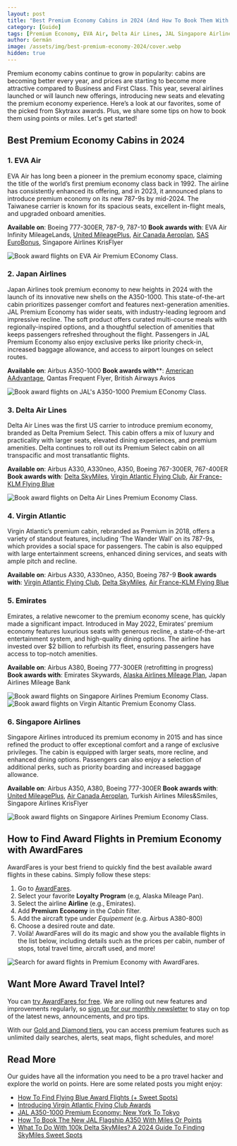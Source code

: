 ```yaml
---
layout: post
title: "Best Premium Economy Cabins in 2024 (And How To Book Them With Points)"
category: [Guide]
tags: [Premium Economy, EVA Air, Delta Air Lines, JAL Singapore Airlines, Virgin Atlantic]
author: Germán
image: /assets/img/best-premium-economy-2024/cover.webp
hidden: true
---
```


Premium economy cabins continue to grow in popularity: cabins are becoming better every year, and prices are starting to become more attractive compared to Business and First Class. This year, several airlines launched or will launch new offerings, introducing new seats and elevating the premium economy experience. Here’s a look at our favorites, some of the picked from Skytraxx awards. Plus, we share some tips on how to book them using points or miles. Let's get started!

## Best Premium Economy Cabins in 2024

### 1. EVA Air

EVA Air has long been a pioneer in the premium economy space, claiming the title of the world’s first premium economy class back in 1992. The airline has consistently enhanced its offering, and in 2023, it announced plans to introduce premium economy on its new 787-9s by mid-2024. The Taiwanese carrier is known for its spacious seats, excellent in-flight meals, and upgraded onboard amenities.

**Available on**: Boeing 777-300ER, 787-9, 787-10
**Book awards with**: EVA Air Infinity MileageLands, [United MileagePlus](https://awardfares.com/search?..;z:united), [Air Canada Aeroplan](https://awardfares.com/search?..;z:aeroplan), [SAS EuroBonus](https://awardfares.com/search?..;z:eurobonus), Singapore Airlines KrisFlyer

<img src="../assets/img/best-premium-economy-2024/eva.avif" alt="Book award flights on EVA Air Premium EConomy Class." class="noborder"/>

### 2. Japan Airlines

Japan Airlines took premium economy to new heights in 2024 with the launch of its innovative new shells on the A350-1000. This state-of-the-art cabin prioritizes passenger comfort and features next-generation amenities. JAL Premium Economy has wider seats, with industry-leading legroom and impressive recline. The soft product offers curated multi-course meals with regionally-inspired options, and a thoughtful selection of amenities that keeps passengers refreshed throughout the flight. Passengers in JAL Premium Economy also enjoy exclusive perks like priority check-in, increased baggage allowance, and access to airport lounges on select routes.

**Available on**: Airbus A350-1000
**Book awards with****: [American AAdvantage](https://awardfares.com/search?..;z:aadvantage), Qantas Frequent Flyer, British Airways Avios

<img src="../assets/img/best-premium-economy-2024/jal.webp" alt="Book award flights on JAL's A350-1000 Premium EConomy Class." class="noborder"/>

### 3. Delta Air Lines

Delta Air Lines was the first US carrier to introduce premium economy, branded as Delta Premium Select. This cabin offers a mix of luxury and practicality with larger seats, elevated dining experiences, and premium amenities. Delta continues to roll out its Premium Select cabin on all transpacific and most transatlantic flights.

**Available on**: Airbus A330, A330neo, A350, Boeing 767-300ER, 767-400ER
**Book awards with**: [Delta SkyMiles](https://awardfares.com/search?..;z:delta), [Virgin Atlantic Flying Club](https://awardfares.com/search?..;z:flyingclub), [Air France-KLM Flying Blue](https://awardfares.com/search?..;z:flyingblue)

<img src="../assets/img/best-premium-economy-2024/delta.webp" alt="Book award flights on Delta Air Lines Premium Economy Class." class="noborder"/>

### 4. Virgin Atlantic

Virgin Atlantic’s premium cabin, rebranded as Premium in 2018, offers a variety of standout features, including ‘The Wander Wall’ on its 787-9s, which provides a social space for passengers. The cabin is also equipped with large entertainment screens, enhanced dining services, and seats with ample pitch and recline.

**Available on**: Airbus A330, A330neo, A350, Boeing 787-9
**Book awards with**: [Virgin Atlantic Flying Club](https://awardfares.com/search?..;z:flyingclub), [Delta SkyMiles](https://awardfares.com/search?..;z:delta), [Air France-KLM Flying Blue](https://awardfares.com/search?..;z:flyingblue)

### 5. Emirates

Emirates, a relative newcomer to the premium economy scene, has quickly made a significant impact. Introduced in May 2022, Emirates’ premium economy features luxurious seats with generous recline, a state-of-the-art entertainment system, and high-quality dining options. The airline has invested over $2 billion to refurbish its fleet, ensuring passengers have access to top-notch amenities.

**Available on**: Airbus A380, Boeing 777-300ER (retrofitting in progress)
**Book awards with**: Emirates Skywards, [Alaska Airlines Mileage Plan](https://awardfares.com/search?..;z:alaska), Japan Airlines Mileage Bank

<img src="../assets/img/best-premium-economy-2024/singapore.webp" alt="Book award flights on Singapore Airlines Premium Economy Class." class="noborder"/>

<img src="../assets/img/best-premium-economy-2024/virgin.webp" alt="Book award flights on Virgin Altantic Premium Economy Class." class="noborder"/>

### 6. Singapore Airlines

Singapore Airlines introduced its premium economy in 2015 and has since refined the product to offer exceptional comfort and a range of exclusive privileges. The cabin is equipped with larger seats, more recline, and enhanced dining options. Passengers can also enjoy a selection of additional perks, such as priority boarding and increased baggage allowance.

**Available on**: Airbus A350, A380, Boeing 777-300ER
**Book awards with**: [United MileagePlus](https://awardfares.com/search?..;z:united), [Air Canada Aeroplan](https://awardfares.com/search?..;z:aeroplan), Turkish Airlines Miles&Smiles, Singapore Airlines KrisFlyer

<img src="../assets/img/best-premium-economy-2024/singapore.webp" alt="Book award flights on Singapore Airlines Premium Economy Class." class="noborder"/>

## How to Find Award Flights in Premium Economy with AwardFares

AwardFares is your best friend to quickly find the best available award flights in these cabins. Simply follow these steps:

1. Go to [AwardFares](https://awardfares.com/search).
2. Select your favorite **Loyalty Program** (e.g, Alaska Mileage Pan).
3. Select the airline **Airline** (e.g., Emirates).
4. Add **Premium Economy** in the *Cabin* filter.
5. Add the aircraft type under *Equipement* (e.g. Airbus A380-800)
6. Choose a desired route and date.
7. Voilà! AwardFares will do its magic and show you the available flights in the list below, including details such as the prices per cabin, number of stops, total travel time, aircraft used, and more!

<img src="../assets/img/best-premium-economy-2024/search.webp" alt="Search for award flights in Premium Economy with AwardFares." class="noborder"/>

## Want More Award Travel Intel?

You can [try AwardFares for free](https://awardfares.com/). We are rolling out new features and improvements regularly, so [sign up for our monthly newsletter](https://awardfares.com/newsletter) to stay on top of the latest news, announcements, and pro tips.

With our [Gold and Diamond tiers](https://awardfares.com/pricing), you can access premium features such as unlimited daily searches, alerts, seat maps, flight schedules, and more!

## Read More

Our guides have all the information you need to be a pro travel hacker and explore the world on points. Here are some related posts you might enjoy:

- [How To Find Flying Blue Award Flights (+ Sweet Spots)](https://blog.awardfares.com/flying-blue-guide/)
- [Introducing Virgin Atlantic Flying Club Awards](https://blog.awardfares.com/introducing-flying-club/)
- [JAL A350-1000 Premium Economy: New York To Tokyo](https://blog.awardfares.com/jal-a350-premium-economy-review/)
- [How To Book The New JAL Flagship A350 With Miles Or Points](https://blog.awardfares.com/jal-flagship-a350/)
- [What To Do With 100k Delta SkyMiles? A 2024 Guide To Finding SkyMiles Sweet Spots](https://blog.awardfares.com/100k-skymiles/)